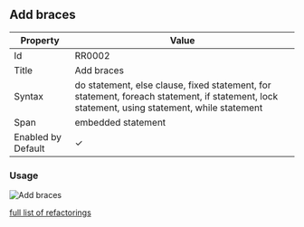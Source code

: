 ## Add braces

| Property | Value |
| -------- | ----- |
| Id | RR0002 |
| Title | Add braces |
| Syntax | do statement, else clause, fixed statement, for statement, foreach statement, if statement, lock statement, using statement, while statement |
| Span | embedded statement |
| Enabled by Default | &#x2713; |

### Usage

![Add braces](../../images/refactorings/AddBraces.png)

[full list of refactorings](Refactorings.md)